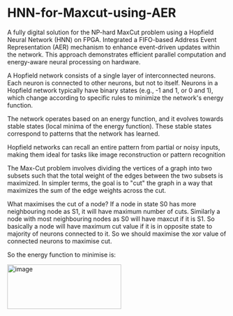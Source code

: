 # HNN-for-Maxcut-using-AER
A fully digital solution for the NP-hard MaxCut problem using a Hopfield Neural Network (HNN) on FPGA. Integrated a FIFO-based Address Event Representation (AER) mechanism to enhance event-driven updates within the network. This approach demonstrates efficient parallel computation and energy-aware neural processing on hardware.

A Hopfield network consists of a single layer of interconnected neurons. Each neuron is connected to other neurons, but not to itself. Neurons in a Hopfield network typically have binary states (e.g., -1 and 1, or 0 and 1), which change according to specific rules to minimize the network's energy function.

The network operates based on an energy function, and it evolves towards stable states (local minima of the energy function). These stable states correspond to patterns that the network has learned.

Hopfield networks can recall an entire pattern from partial or noisy inputs, making them ideal for tasks like image reconstruction or pattern recognition

The Max-Cut problem involves dividing the vertices of a graph into two subsets such that the total weight of the edges between the two subsets is maximized. In simpler terms, the goal is to "cut" the graph in a way that maximizes the sum of the edge weights across the cut.
 
What maximises the cut of a node? If a node in state S0 has more neighbouring node as S1, it will have maximum number of cuts. Similarly a node with most neighbouring nodes as S0 will have maxcut if it is S1. So basically a node will have maximum cut value if it is in opposite state to majority of neurons connected to it. So we should maximise the xor value of connected neurons to maximise cut.

So the energy function to minimise is:


<img width="261" height="102" alt="image" src="https://github.com/user-attachments/assets/17a1a9a2-8d0d-4d15-88d6-a57f513c975b" />
